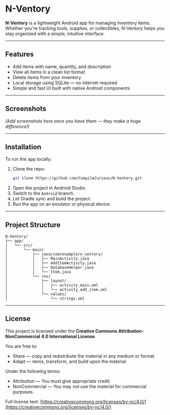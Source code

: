 # N-Ventory

**N-Ventory** is a lightweight Android app for managing inventory items. Whether you're tracking tools, supplies, or collectibles, N-Ventory helps you stay organized with a simple, intuitive interface.

---

## Features

- Add items with name, quantity, and description  
- View all items in a clean list format  
- Delete items from your inventory  
- Local storage using SQLite — no internet required  
- Simple and fast UI built with native Android components

---

## Screenshots

*(Add screenshots here once you have them — they make a huge difference!)*

---

## Installation

To run the app locally:

1. Clone the repo:
   ```bash
   git clone https://github.com/CompileCurious/N-Ventory.git
   ```
2. Open the project in Android Studio.
3. Switch to the `Android` branch.
4. Let Gradle sync and build the project.
5. Run the app on an emulator or physical device.

---

## Project Structure

```
N-Ventory/
├── app/
│   └── src/
│       └── main/
│           ├── java/com/example/n_ventory/
│           │   ├── MainActivity.java
│           │   ├── AddItemActivity.java
│           │   ├── DatabaseHelper.java
│           │   └── Item.java
│           └── res/
│               ├── layout/
│               │   ├── activity_main.xml
│               │   └── activity_add_item.xml
│               └── values/
│                   └── strings.xml
```

---


## License

This project is licensed under the **Creative Commons Attribution-NonCommercial 4.0 International License**.

You are free to:
- Share — copy and redistribute the material in any medium or format
- Adapt — remix, transform, and build upon the material

Under the following terms:
- Attribution — You must give appropriate credit.
- NonCommercial — You may not use the material for commercial purposes.

Full license text: [https://creativecommons.org/licenses/by-nc/4.0/](https://creativecommons.org/licenses/by-nc/4.0/)
